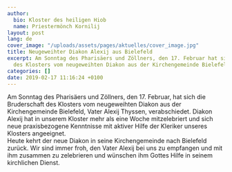 ```yaml
---
author:
  bio: Kloster des heiligen Hiob
  name: Priestermönch Kornilij
layout: post
lang: de
cover_image: "/uploads/assets/pages/aktuelles/cover_image.jpg"
title: Neugeweihter Diakon Alexij aus Bielefeld
excerpt: Am Sonntag des Pharisäers und Zöllners, den 17. Februar hat sich die Bruderschaft
  des Klosters vom neugeweihten Diakon aus der Kirchengemeinde Bielefeld...
categories: []
date: 2019-02-17 11:16:24 +0100
---
```

Am Sonntag des Pharisäers und Zöllners, den 17. Februar, hat sich die Bruderschaft des Klosters vom neugeweihten Diakon aus der Kirchengemeinde Bielefeld, Vater Alexij Thyssen, verabschiedet. Diakon Alexij hat in unserem Kloster mehr als eine Woche mitzelebriert und sich neue praxisbezogene Kenntnisse mit aktiver Hilfe der Kleriker unseres Klosters angeeignet.   
Heute kehrt der neue Diakon in seine Kirchengemeinde nach Bielefeld zurück. Wir sind immer froh, den Vater Alexij bei uns zu empfangen und mit ihm zusammen zu zelebrieren und wünschen ihm Gottes Hilfe in seinem kirchlichen Dienst.
